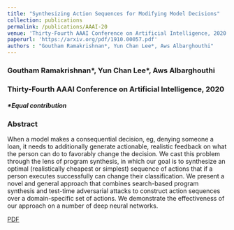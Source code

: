 ```yaml
---
title: "Synthesizing Action Sequences for Modifying Model Decisions"
collection: publications
permalink: /publications/AAAI-20
venue: 'Thirty-Fourth AAAI Conference on Artificial Intelligence, 2020'
paperurl: 'https://arxiv.org/pdf/1910.00057.pdf'
authors : "Goutham Ramakrishnan*, Yun Chan Lee*, Aws Albarghouthi" 
---
```

### Goutham Ramakrishnan\*, Yun Chan Lee\*, Aws Albarghouthi
### Thirty-Fourth AAAI Conference on Artificial Intelligence, 2020
##### \*Equal contribution

### Abstract
When a model makes a consequential decision, eg, denying someone a loan, it needs to additionally generate actionable, realistic feedback on what the person can do to favorably change the decision. We cast this problem through the lens of program synthesis, in which our goal is to synthesize an optimal (realistically cheapest or simplest) sequence of actions that if a person executes successfully can change their classification. We present a novel and general approach that combines search-based program synthesis and test-time adversarial attacks to construct action sequences over a domain-specific set of actions. We demonstrate the effectiveness of our approach on a number of deep neural networks.

[PDF](https://arxiv.org/pdf/1910.00057.pdf)
